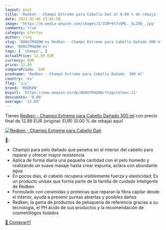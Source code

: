 ```yaml
---
layout: post
title: 'Redken - Champú Extreme para Cabello Dañ al 0.00 % de rebaja'
date: 2021-02-06 13:01:50
image: 'https://m.media-amazon.com/images/I/31M+9t7vUML._SL200_.jpg'
comments: true
category: ofertas
author: ring
slug: 'B00U7M4Q9W-es Redken - Champú Extreme para Cabello Dañado 300 ml'
sku: 'B00U7M4Q9W-es'
tags: [ 'champú', ]
actualPrice: 12.89 EUR
currency: EUR
price: 12.89
comparePrice:  EUR
prodname: 'Redken - Champú Extreme para Cabello Dañado  300 ml'
country: 'es'
flag: '🇪🇸'
brand: 'REDKEN'
buyurl: 'https://www.amazon.es/dp/B00U7M4Q9W/?tag=tolees-21'
descuento: '0.00'
average: '12.89'
---
```


Tienes [Redken - Champú Extreme para Cabello Dañado  300 ml](https://www.amazon.es/dp/B00U7M4Q9W/?tag=tolees-21) con precio final de  12.89 EUR (original:  EUR) (0.00 %  de rebaja) aqui!

[![Redken - Champú Extreme para Cabello Dañ](https://m.media-amazon.com/images/I/31M+9t7vUML._SL200_.jpg)](https://www.amazon.es/dp/B00U7M4Q9W/?tag=tolees-21)

🔎:

- Champú para pelo dañado que penetra en el interior del cabello para reparar y ofrecer mayor resistencia
- Aplica de forma diaria una pequeña cantidad con el pelo húmedo y realizando un suave masaje hasta crear espuma, aclara con abundante agua
- En pocos días, el cabello recupera visiblemente fuerza y elasticidad; Es un producto unisex que forma parte de la familia de cuidado Inteligente de Redken
- Formulado con ceramidas y proteínas que reparan la fibra capilar desde el interior, ayuda a prevenir puntas abiertas y posibles daños
- Redken, la gama de productos de peluquería de referencia gracias a su tecnología, el PH ácido de sus productos y la recomendación de cosmetólogos tiulados

[🛒 Comprar!!!](https://www.amazon.es/dp/B00U7M4Q9W/?tag=tolees-21)
